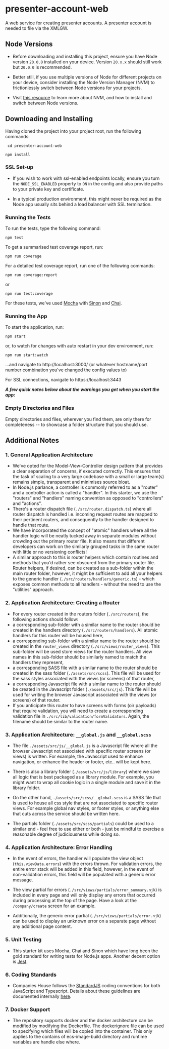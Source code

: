 
# presenter-account-web

A web service for creating presenter accounts. A presenter account is needed to file via the XMLGW.

## Node Versions

- Before downloading and installing this project, ensure you have Node version `20.0.0` installed on your device. Version `20.x.x` should still work but `20.0.0` is recommended.

- Better still, if you use multiple versions of Node for different projects on your device, consider installing the Node Version Manager (NVM) to frictionlessly switch between Node versions for your projects.

- Visit [this resource](https://github.com/nvm-sh/nvm) to learn more about NVM, and how to install and switch between Node versions.

## Downloading and Installing

Having cloned the project into your project root, run the following commands:

``` cd presenter-account-web```

```npm install```

### SSL Set-up

- If you wish to work with ssl-enabled endpoints locally, ensure you turn the `NODE_SSL_ENABLED` property to `ON` in the config and also provide paths to your private key and certificate.

- In a typical production environment, this might never be required as the Node app usually sits behind a load balancer with SSL termination.

### Running the Tests

To run the tests, type the following command:

``` npm test ```

To get a summarised test coverage report, run:

```npm run coverage```

For a detailed test coverage report, run one of the following commands:

```npm run coverage:report```

or

```npm run test:coverage```

For these tests, we've used [Mocha](http://mochajs.org/) with [Sinon](http://sinonjs.org/) and [Chai](http://chaijs.com/).

### Running the App

To start the application, run:

``` npm start ```

or, to watch for changes with auto restart in your dev environment, run:

``` npm run start:watch ```

...and navigate to http://localhost:3000/ (or whatever hostname/port number combination you've changed the config values to)

For SSL connections, navigate to https://localhost:3443

_**A few quick notes below about the warnings you get when you start the app:**_

### Empty Directories and Files

Empty directories and files, wherever you find them, are only there for completeness -- to showcase a folder structure that you should use.

## Additional Notes

### 1. General Application Architecture

- We've opted for the Model-View-Controller design pattern that provides a clear separation of concerns, if executed correctly. This ensures that the task of scaling to a very large codebase with a small or large team(s) remains simple, transparent and minimises source bloat.
- In Node.js parlance, a controller is commonly referred to as a "router" and a controller action is called a "handler". In this starter, we use the "routers" and "handlers" naming convention as opposed to "controllers" and "actions".
- There's a router dispatch file (`./src/router.dispatch.ts`) where all router dispatch is handled i.e. incoming request routes are mapped to their pertinent routers, and consequently to the handler designed to handle that route.
- We have incorporated the concept of "atomic" handlers where all the handler logic will be neatly tucked away in separate modules without crowding out the primary router file. It also means that different developers can work on the similarly grouped tasks in the same router with little or no versioning conflicts!
- A similar approach to this is router helpers which contain routines and methods that you'd rather see obscured from the primary router file. Router helpers, if desired, can be created as a sub-folder within the main router folder, however, it might be sufficient to add all your helpers to the generic handler (`./src/routers/handlers/generic.ts`) - which exposes common methods to all handlers - without the need to use the "utilities" approach.

### 2. Application Architecture: Creating a Router

- For every router created in the routers folder (`./src/routers`), the following actions should follow:
- a corresponding sub-folder with a similar name to the router should be created in the handlers directory (`./src/routers/handlers`). All atomic handlers for this router will be housed here,
- a corresponding sub-folder with a similar name to the router should be created in the `router_views` directory (`./src/views/router_views`). This sub-folder will be used store views for the router handlers. All view names in this sub-folder should be similarly named to match the handlers they represent,
- a corresponding SASS file with a similar name to the router should be created in the sass folder (`./assets/src/scss`). This file will be used for the sass styles associated with the views (or screens) of that router,
- a corresponding Javascript file with a similar name to the router should be created in the Javascript folder (`./assets/src/js`). This file will be used for writing the browser Javascript associated with the views (or screens) of that router.
- If you anticipate this router to have screens with forms (oir payloads) that require validation, you will need to create a corresponding validation file in `./src/lib/validation/formValidators`. Again, the filename should be similar to the router name.

### 3. Application Architecture: `__global.js` and `__global.scss`

- The file `./assets/src/js/__global.js` is a Javascript file where all the browser Javascript not associated with specific router screens (or views) is written. For example, the Javascript used to enhance navigation, or enhance the header or footer, etc.. will be kept here.

- There is also a library folder (`./assets/src/js/library`) where we save all logic that is best packaged as a library module. For example, you might want to wrap all cookie logic in a single module and save it in the library folder.

- On the other hand, `./assets/src/scss/__global.scss` is a SASS file that is used to house all css style that are not associated to specific router views. For example global nav styles, or footer styles, or anything else that cuts across the service should be written here.

- The partials folder (`./assets/src/scss/partials`) could be used to a similar end - feel free to use either or both - just be mindful to exercise a reasonable degree of judiciousness while doing so.

### 4. Application Architecture: Error Handling

- In the event of errors, the handler will populate the view object (`this.viewData.errors`) with the errors thrown. For validation errors, the entire error stack will be added in this field, however, in the event of non-validation errors, this field will be populated with a generic error message.

- The view partial for errors (`./src/views/partials/error_summary.njk`) is included in every page and will only display any errors that occurred during processing at the top of the page. Have a look at the `/company/create` screen for an example.

- Additionally, the generic error partial (`./src/views/partials/error.njk`) can be used to display an unknown error on a separate page without any additional page content.

### 5. Unit Testing

- This starter kit uses Mocha, Chai and Sinon which have long been the gold standard for writing tests for Node.js apps. Another decent option is [Jest](https://jestjs.io).

### 6. Coding Standards

- Companies House follows the [StandardJS](https://standardjs.com/) coding conventions for both JavaScript and Typescript. Details about these guidelines are documented internally [here](https://github.com/companieshouse/styleguides/blob/main/javascript_node.md).
  
### 7. Docker Support

- The repository supports docker and the docker architecture can be modified by modifying the Dockerfile. The dockerignore file can be used to specifying which files will be copied into the container. This only applies to the contains of ecs-image-build directory and runtime variables are handle else where.
